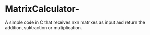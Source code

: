 # MatrixCalculator-
A simple code in C that receives nxn matrixes as input and return the addition, subtraction or multiplication.
